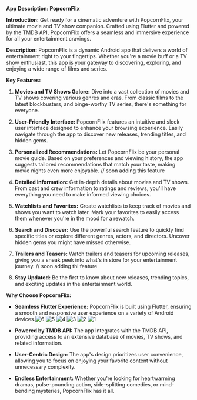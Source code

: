 **App Description: PopcornFlix**

**Introduction:**
Get ready for a cinematic adventure with PopcornFlix, your ultimate movie and TV show companion. Crafted using Flutter and powered by the TMDB API, PopcornFlix offers a seamless and immersive experience for all your entertainment cravings. 

**Description:**
PopcornFlix is a dynamic Android app that delivers a world of entertainment right to your fingertips. Whether you're a movie buff or a TV show enthusiast, this app is your gateway to discovering, exploring, and enjoying a wide range of films and series.

**Key Features:**

1. **Movies and TV Shows Galore:**
   Dive into a vast collection of movies and TV shows covering various genres and eras. From classic films to the latest blockbusters, and binge-worthy TV series, there's something for everyone.

2. **User-Friendly Interface:**
   PopcornFlix features an intuitive and sleek user interface designed to enhance your browsing experience. Easily navigate through the app to discover new releases, trending titles, and hidden gems.

3. **Personalized Recommendations:**
   Let PopcornFlix be your personal movie guide. Based on your preferences and viewing history, the app suggests tailored recommendations that match your taste, making movie nights even more enjoyable. // soon adding this feature

4. **Detailed Information:**
   Get in-depth details about movies and TV shows. From cast and crew information to ratings and reviews, you'll have everything you need to make informed viewing choices.

5. **Watchlists and Favorites:**
   Create watchlists to keep track of movies and shows you want to watch later. Mark your favorites to easily access them whenever you're in the mood for a rewatch.

6. **Search and Discover:**
   Use the powerful search feature to quickly find specific titles or explore different genres, actors, and directors. Uncover hidden gems you might have missed otherwise.

7. **Trailers and Teasers:**
   Watch trailers and teasers for upcoming releases, giving you a sneak peek into what's in store for your entertainment journey. // soon adding thi feature

8. **Stay Updated:**
   Be the first to know about new releases, trending topics, and exciting updates in the entertainment world.

**Why Choose PopcornFlix:**

- **Seamless Flutter Experience:** PopcornFlix is built using Flutter, ensuring a smooth and responsive user experience on a variety of Android devices.![6](https://github.com/ShubhGupta001/PopcornFlix/assets/122821400/4795a50d-b92e-44f2-b405-2c9940a762ff)
![5](https://github.com/ShubhGupta001/PopcornFlix/assets/122821400/fc743c01-f81e-4cee-9032-44493b5ecc48)
![4](https://github.com/ShubhGupta001/PopcornFlix/assets/122821400/d4a74856-709d-4571-aa32-3e2ace2da96e)
![3](https://github.com/ShubhGupta001/PopcornFlix/assets/122821400/7281f836-b82d-44d8-b0cb-f79c73f4cf4f)
![2](https://github.com/ShubhGupta001/PopcornFlix/assets/122821400/039a99ff-c97e-495c-9c57-9987baa1c0b1)
![1](https://github.com/ShubhGupta001/PopcornFlix/assets/122821400/ca3dc3fb-fc4a-44c1-87a6-f866cca7cb07)


- **Powered by TMDB API:** The app integrates with the TMDB API, providing access to an extensive database of movies, TV shows, and related information.

- **User-Centric Design:** The app's design prioritizes user convenience, allowing you to focus on enjoying your favorite content without unnecessary complexity.

- **Endless Entertainment:** Whether you're looking for heartwarming dramas, pulse-pounding action, side-splitting comedies, or mind-bending mysteries, PopcornFlix has it all.

